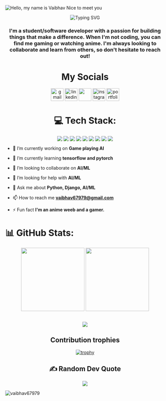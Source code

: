 ![Hello, my name is Vaibhav  Nice to meet you](https://user-images.githubusercontent.com/95418676/233802620-908f3f35-0f74-4127-a6c9-1d4575e9196c.png)


<p align = "center"><img src="https://readme-typing-svg.demolab.com?font=Fira+Code&weight=500&pause=1000&center=true&vCenter=true&width=435&lines=Hello%2C+this+is+Vaibhav+%F0%9F%91%8B%F0%9F%8F%BC;Welcome+to+my+Github+profile+!" alt="Typing SVG" /></p>
<h3 align="center">I'm a student/software developer with a passion for building things that make a difference. When I'm not coding, you can find me gaming or watching anime. I'm always looking to collaborate and learn from others, so don't hesitate to reach out!</h3>

<h1 align="center"> My Socials </h1>
<p align="center">
<a href = "mailto:vaibhav67979@gmail.com" target ="blank"> <img src="https://user-images.githubusercontent.com/84305637/201382070-00f1f9ba-c37d-4b0a-9270-730e1d646b91.png" alt="gmail" width="40" height="40"></a>
<a href = "https://www.linkedin.com/in/vaibhav-p123/" target ="blank"> <img src="https://user-images.githubusercontent.com/84305637/201383216-78611d85-9771-42ff-8a9d-e5dd1d5655af.png" alt="linkedin" width="40" height="40"></a>
<a href = "https://twitter.com/vforvaibhav_" target ="blank"> <img src="https://user-images.githubusercontent.com/84305637/201380771-3ce2a265-2d21-4ebf-9553-c4e70fb647d0.png" width="40" height="40"></a>
<a href = "https://www.instagram.com/v_for_vaibhav_/" target ="blank"> <img src="https://user-images.githubusercontent.com/84305637/200871156-ce91fea1-4c78-4666-8a36-02963b357ce5.png" alt="instagram" width="40" height="40"></a>
<a href = "https://vaibhav67979.github.io" target ="blank"> <img src="https://user-images.githubusercontent.com/95418676/218271533-4619f6b3-586c-4123-8427-e231f52f10af.png" alt="portfolio website" width="40" height="40"></a>
</p>

<h1 align = "center"> 💻 Tech Stack: </h1>

<p align = "center">
<a>
  <img align="center" src="https://img.shields.io/badge/c-%2300599C.svg?style=plastic&logo=c&logoColor=white" />
</a>
<a>
  <img align="center" src="https://img.shields.io/badge/python-3670A0?style=plastic&logo=python&logoColor=ffdd54" />
</a>
<a>
  <img align="center" src="https://img.shields.io/badge/java-%23ED8B00.svg?style=plastic&logo=java&logoColor=white" />
</a>
<a>
  <img align="center" src="https://img.shields.io/badge/html5-%23E34F26.svg?style=plastic&logo=html5&logoColor=white" />
</a>
<a>
  <img align="center" src="https://img.shields.io/badge/css3-%231572B6.svg?style=plastic&logo=css3&logoColor=white" />
</a>
<a>
  <img align="center" src="https://img.shields.io/badge/django-%23092E20.svg?style=plastic&logo=django&logoColor=white" />
</a>
<a>
  <img align="center" src="https://img.shields.io/badge/numpy-%23013243.svg?style=plastic&logo=numpy&logoColor=white" />
</a>
<a>
  <img align="center" src="https://img.shields.io/badge/pandas-%23150458.svg?style=plastic&logo=pandas&logoColor=white" />
</a>
<a>
  <img align="center" src="https://img.shields.io/badge/TensorFlow-%23FF6F00.svg?style=plastic&logo=TensorFlow&logoColor=white" />
</a>
</p>

 
 
- 🔭 I’m currently working on **Game playing AI**

- 🌱 I’m currently learning **tensorflow and pytorch**

- 👯 I’m looking to collaborate on **AI/ML**

- 🤝 I’m looking for help with **AI/ML**

- 💬 Ask me about **Python, Django, AI/ML**

- 📫 How to reach me **vaibhav67979@gmail.com**

- ⚡ Fun fact **I'm an anime weeb and a gamer.**

 
# 📊 GitHub Stats:

<div align="center">
  <img height=200px src="https://github-readme-stats-vaibhav67979.vercel.app/api?username=Vaibhav67979&theme=transparent&show_icons=true&count_private=true" />
  <img height=200px src="https://github-readme-stats-vaibhav67979.vercel.app/api/top-langs/?username=Vaibhav67979&theme=transparent&layout=compact" />
</div>
<br>
<p align="center">
  <img src="https://streak-stats.demolab.com/?user=Vaibhav67979&theme=github-dark-blue" />
</p>



<h2 align="center"> Contribution trophies </h2>
<div align="center">
  
[![trophy](https://github-profile-trophy.vercel.app/?username=Vaibhav67979&no-bg=true&no-frame=true&rank=-C&column=-1)](https://github.com/ryo-ma/github-profile-trophy)
</div>

<h2 align = "center"> ✍️ Random Dev Quote </h2>
 <p align = "center">
<a>
  <img align="center" src="https://quotes-github-readme.vercel.app/api?type=horizontal&theme=radical" />
</a>
 </p>

<p align="left"> <img src="https://komarev.com/ghpvc/?username=vaibhav67979&label=Profile%20views&color=0e75b6&style=flat" alt="vaibhav67979" /> </p>
